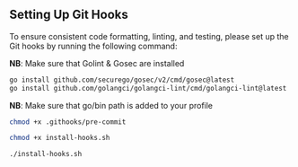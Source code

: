 ## Setting Up Git Hooks

To ensure consistent code formatting, linting, and testing, please set up the Git hooks by running the following command:

**NB**: Make sure that Golint & Gosec are installed

````bash
go install github.com/securego/gosec/v2/cmd/gosec@latest
go install github.com/golangci/golangci-lint/cmd/golangci-lint@latest
````
**NB**: Make sure that go/bin path is added to your profile

```bash
chmod +x .githooks/pre-commit

chmod +x install-hooks.sh

./install-hooks.sh
```

